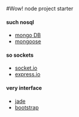 #Wow! node project starter

#### such nosql 
- <a href="http://docs.mongodb.org/manual/installation/">mongo DB</a>
- <a href="http://mongoosejs.com/docs/guide.html">mongoose</a>

#### so sockets 
- <a href="http://socket.io/">socket.io</a>
- <a href="http://express-io.org/">express.io</a>


#### very interface
- <a href="http://jade-lang.com/">jade</a>
- <a href="getbootstrap.com">bootstrap<a/>
